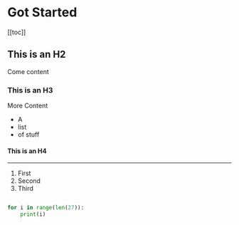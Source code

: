 # Got Started

[[toc]]

## This is an H2

Come content

### This is an H3

More Content

- A
- list 
- of stuff

#### This is an H4

---

1. First
2. Second
3. Third

```python

for i in range(len(27)):
    print(i)

```